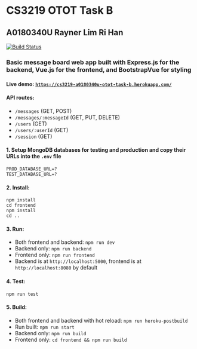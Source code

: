 # CS3219 OTOT Task B
## A0180340U Rayner Lim Ri Han

[![Build Status](https://travis-ci.com/rlrh/cs3219-otot-task-b.svg?branch=master)](https://travis-ci.com/rlrh/cs3219-otot-task-b)

### Basic message board web app built with Express.js for the backend, Vue.js for the frontend, and BootstrapVue for styling

#### Live demo: [`https://cs3219-a0180340u-otot-task-b.herokuapp.com/`](https://cs3219-a0180340u-otot-task-b.herokuapp.com/)

#### API routes:
- `/messages` (GET, POST)
- `/messages/:messageId` (GET, PUT, DELETE)
- `/users` (GET)
- `/users/:userId` (GET)
- `/session` (GET)


#### 1. Setup MongoDB databases for testing and production and copy their URLs into the `.env` file
```
PROD_DATABASE_URL=?
TEST_DATABASE_URL=?
```

#### 2. Install:
```
npm install
cd frontend
npm install
cd ..
```

#### 3. Run:
- Both frontend and backend: `npm run dev`
- Backend only: `npm run backend`  
- Frontend only: `npm run frontend` 
- Backend is at `http://localhost:5000`, frontend is at `http://localhost:8080` by default

#### 4. Test:
`npm run test`

#### 5. Build:
- Both frontend and backend with hot reload: `npm run heroku-postbuild`
- Run built: `npm run start`
- Backend only: `npm run build`
- Frontend only: `cd frontend && npm run build`

